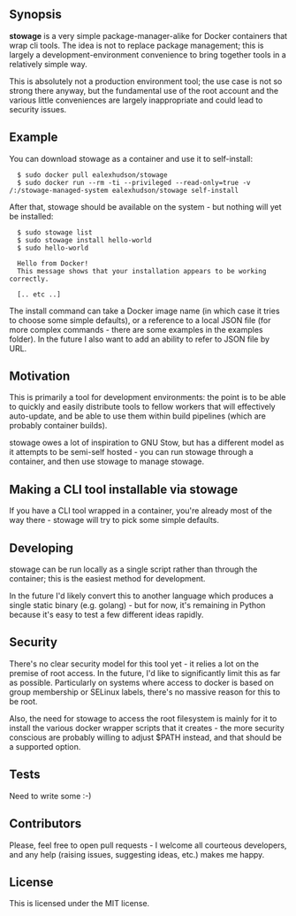 ## Synopsis

**stowage** is a very simple package-manager-alike for Docker containers that wrap cli tools. The idea is not to replace package management; this is largely a development-environment convenience to bring together tools in a relatively simple way.

This is absolutely not a production environment tool; the use case is not so strong there anyway, but the fundamental use of the root account and the various little conveniences are largely inappropriate and could lead to security issues.

## Example

You can download stowage as a container and use it to self-install:

```
  $ sudo docker pull ealexhudson/stowage
  $ sudo docker run --rm -ti --privileged --read-only=true -v /:/stowage-managed-system ealexhudson/stowage self-install
```

After that, stowage should be available on the system - but nothing will yet be installed:

```
  $ sudo stowage list
  $ sudo stowage install hello-world
  $ sudo hello-world

  Hello from Docker!
  This message shows that your installation appears to be working correctly.

  [.. etc ..]
```

The install command can take a Docker image name (in which case it tries to choose some simple defaults), or a reference to a local JSON file (for more complex commands - there are some examples in the examples folder). In the future I also want to add an ability to refer to JSON file by URL.

## Motivation

This is primarily a tool for development environments: the point is to be able to quickly and easily distribute tools to fellow workers that will effectively auto-update, and be able to use them within build pipelines (which are probably container builds).

stowage owes a lot of inspiration to GNU Stow, but has a different model as it attempts to be semi-self hosted - you can run stowage through a container, and then use stowage to manage stowage.

## Making a CLI tool installable via stowage

If you have a CLI tool wrapped in a container, you're already most of the way there - stowage will try to pick some simple defaults. 

## Developing

stowage can be run locally as a single script rather than through the container; this is the easiest method for development.

In the future I'd likely convert this to another language which produces a single static binary (e.g. golang) - but for now, it's remaining in Python because it's easy to test a few different ideas rapidly.

## Security

There's no clear security model for this tool yet - it relies a lot on the premise of root access. In the future, I'd like to significantly limit this as far as possible. Particularly on systems where access to docker is based on group membership or SELinux labels, there's no massive reason for this to be root.

Also, the need for stowage to access the root filesystem is mainly for it to install the various docker wrapper scripts that it creates - the more security conscious are probably willing to adjust $PATH instead, and that should be a supported option.


## Tests

Need to write some :-)

## Contributors

Please, feel free to open pull requests - I welcome all courteous developers, and any help (raising issues, suggesting ideas, etc.) makes me happy.

## License

This is licensed under the MIT license.